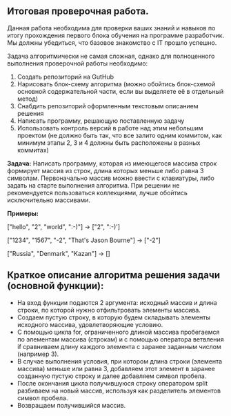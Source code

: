 ## Итоговая проверочная работа.

Данная работа необходима для проверки ваших знаний и навыков по итогу прохождения первого блока обучения на программе разработчик. Мы должны убедиться, что базовое знакомство с IT прошло успешно.

Задача алгоритмически не самая сложная, однако для полноценного выполнения проверочной работы необходимо:

1. Создать репозиторий на GutHub
2. Нарисовать блок-схему алгоритма (можно обойтись блок-схемой основной содержательной части, если вы выделяете её в отдельный метод)
3. Снабдить репозиторий оформленным текстовым описанием решения
4. Написать программу, решающую поставленную задачу
5. Использовать контроль версий в работе над этим небольшим проектом (не должно быть так, что все залито одним коммитом, как минимум этапы 2, 3 и 4 должны быть расположены в разных коммитах)

**Задача:** Написать программу, которая из имеющегося массива строк формирует массив из строк, длина которых меньше либо равна 3 символам. Первоначально массив можно ввести с клавиатуры, либо задать на старте выполнения алгоритма. При решении не рекомендуется пользоваться коллекциями, лучше обойтись исключительно массивами.

**Примеры:**

["hello", "2", "world", ":-)"] -> ["2", ":-)']

["1234", "1567", "-2", "That's Jason Bourne"] -> ["-2"]

["Russia", "Denmark", "Kazan"] -> []

## Краткое описание алгоритма решения задачи (основной функции):
* На вход функции подаются 2 аргумента: исходный массив и длина строки, по которой нужно отфильтровать элементы массива.
* Создаем пустую строку, в которую будем складывать элементы исходного массива, удовлетворяющие условию.
* С помощью цикла for, ограниченного длиной массива пробегаемся по элементам массива (строкам) и с помощью оператора ветвления if сравниваем длину каждого элемента с заранее заданным числом (например 3).
* В случае выполнения условия, при котором длина строки (элемента массива) меньше или равна 3, добавляем этот элемент в заранее созданную пустую строку и далее добавляем символ пробела.
* После окончания цикла получившуюся строку оператором split разбиваем на новый массив, используя как разделитель элементов символ пробела.
* Возвращаем получившийся массив.